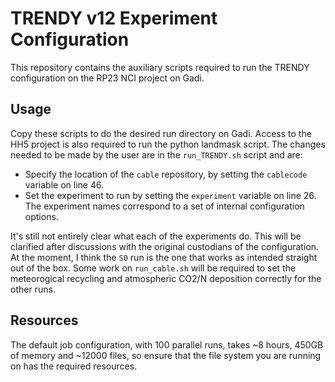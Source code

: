 [//]: # (Author: Lachlan Whyborn)
[//]: # (Date Modified: )

# TRENDY v12 Experiment Configuration

This repository contains the auxiliary scripts required to run the TRENDY configuration on the RP23 NCI project on Gadi.

## Usage

Copy these scripts to do the desired run directory on Gadi. Access to the HH5 project is also required to run the python landmask script. The changes needed to be made by the user are in the ```run_TRENDY.sh``` script and are:

* Specify the location of the ```cable``` repository, by setting the ```cablecode``` variable on line 46.
* Set the experiment to run by setting the ```experiment``` variable on line 26. The experiment names correspond to a set of internal configuration options.

It's still not entirely clear what each of the experiments do. This will be clarified after discussions with the original custodians of the configuration. At the moment, I think the ```S0``` run is the one that works as intended straight out of the box. Some work on ```run_cable.sh``` will be required to set the meteorogical recycling and atmospheric CO2/N deposition correctly for the other runs.

## Resources

The default job configuration, with 100 parallel runs, takes ~8 hours, 450GB of memory and ~12000 files, so ensure that the file system you are running on has the required resources.
